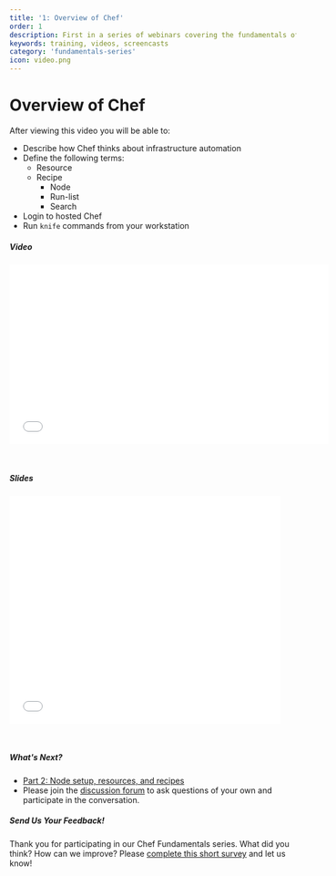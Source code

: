 ```yaml
---
title: '1: Overview of Chef'
order: 1
description: First in a series of webinars covering the fundamentals of Chef.  Provides an overview of Chef, workstation setup, and signing up for hosted Chef.
keywords: training, videos, screencasts
category: 'fundamentals-series'
icon: video.png
---
```


# Overview of Chef

After viewing this video you will be able to:

- Describe how Chef thinks about infrastructure automation
- Define the following terms:
  - Resource
  - Recipe
	- Node
	- Run-list
	- Search
- Login to hosted Chef
- Run `knife` commands from your workstation



##### Video

<iframe width="560" height="315" src="//www.youtube.com/embed/S5lHUpzoCYo" frameborder="0" allowfullscreen></iframe>

<p>&nbsp;</p>

##### Slides

<iframe src="//www.slideshare.net/slideshow/embed_code/35045897" width="476" height="400" frameborder="0" marginwidth="0" marginheight="0" scrolling="no"></iframe>

<p>&nbsp;</p>

##### What's Next?

* [Part 2: Node setup, resources, and recipes][spring-fund-week-2]
* Please join the [discussion forum][discussion-forum] to ask questions of your own and participate in the conversation.

##### Send Us Your Feedback!

Thank you for participating in our Chef Fundamentals series. What did you think? How can we improve? Please [complete this short survey][survey] and let us know!

[spring-fund-week-1]: /skills/fundamentals-series-week-1
[spring-fund-week-2]: /skills/fundamentals-series-week-2
[spring-fund-week-3]: /skills/fundamentals-series-week-3
[spring-fund-week-4]: /skills/fundamentals-series-week-4
[spring-fund-week-5]: /skills/fundamentals-series-week-5
[spring-fund-week-6]: /skills/fundamentals-series-week-6
[chef-lab]: /skills/fundamentals-series-chef-lab
[discussion-forum]: https://groups.google.com/d/forum/learnchef-fundamentals-webinar
[survey]: http://evocalize.com/consumer/survey/chef/springwebinar-1
